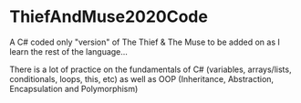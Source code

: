 # ThiefAndMuse2020Code
A C# coded only "version" of The Thief &amp; The Muse to be added on as I learn the rest of the language...

There is a lot of practice on the fundamentals of C# (variables, arrays/lists, conditionals, loops, this, etc) as well as OOP (Inheritance, Abstraction, Encapsulation and Polymorphism)
